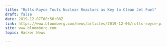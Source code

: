 ```yaml
---
title: "Rolls-Royce Touts Nuclear Reactors as Key to Clean Jet Fuel"
draft: false
date: 2019-12-07T00:56:08Z
link: https://www.bloomberg.com/news/articles/2019-12-06/rolls-royce-pitches-nuclear-reactors-as-key-to-clean-jet-fuel?utm_medium=RSS&utm_source=hune
site: www.bloomberg.com
topic: Hacker News  

---
```

